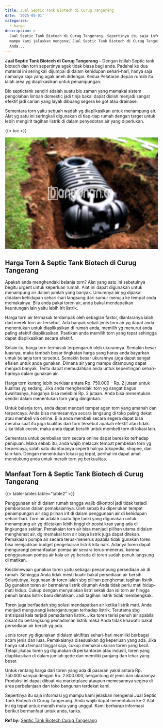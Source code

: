 ```yaml
---
title: Jual Septic Tank Biotech di Curug Tangerang
date: '2025-05-01'
categories:
  - harga
description: >-
  Jual Septic Tank Biotech di Curug Tangerang. Sepertinya itu saja informasi yg
  mampu kami jelaskan mengenai Jual Septic Tank Biotech di Curug Tangerang.
  Anda...
---
```


**Jual Septic Tank Biotech di Curug Tangerang** – Dengan istilah Septic tank biotech dan torn sepertinya agak tidak biasa bagi anda. Padahal ke dua material ini seringkali dijumpai di dalam kehidupan sehari-hari, hanya saja namanya saja yang agak aneh didengar. Kedua Pelataran depan rumah itu ialah area yg diaplikasikan untuk penampungan.

Bio septictank sendiri adalah suatu bio zaman yang memakai sistem pengolahan limbah domestic jadi tinja bakal dapat diolah menjadi sangat efektif jadi carian yang layak dibuang segera ke got atau drainase.

Sementara torn yaitu sebuah wadah yg diaplikasikan untuk menampung air. Alat yg satu ini seringkali digunakan di tiap-tiap rumah dengan target untuk lebih mengirit tagihan listrik di dalam penyedotan air yang diperlukan.

{{< toc >}}

![Jual Septic Tank Biotech di Curug Tangerang](/images/jual-bio-septictank-28.png)

## Harga Torn & Septic Tank Biotech di Curug Tangerang

Apakah anda menghendaki belanja torn? Alat yang satu ini sebetulnya begitu urgent untuk keperluan rumah. Alat ini dapat digunakan untuk menampung air dalam jumlah yang banyak. Umumnya air yg dipakai didalam kehidupan sehari-hari langsung dari sumur menuju ke tempat anda memakainya. Bila anda pakai toren air, anda bakal mendapatkan keuntungan lain yaitu lebih irit listrik.

Harga torn air termasuk terdampak oleh sebagian faktor, diantaranya ialah dari merek torn air tersebut. Ada banyak sekali jenis torn air yg dapat anda menentukan untuk diaplikasikan di rumah anda, memilih yg menurut anda paling efektif diaplikasikan. Pastikan anda memilih torn yang tepat sehingga dapat diaplikasikan secara efektif.

Selain itu, harga torn termasuk terpengaruh oleh ukurannya. Semakin besar luasnya, maka tambah besar tingkatan harga yang harus anda bayarkan untuk belanja torn tersebut. Semakin besar ukurannya juga dapat sangat efisien untuk anda gunakan. Dimana air yang mampu ditampung dapat menjadi banyak. Tentu dapat memudahkan anda untuk kepentingan sehari-harinya dalam gunakan air.

Harga torn kurang lebih berkisar antara Rp. 750.000 – Rp. 2 jutaan untuk kualitas yg sedang. Jika anda menghendaki torn yg sangat bagus kwalitasnya, harganya bisa melebihi Rp. 2 jutaan. Anda bisa menentukan sendiri dalam menentukan torn yang diinginkan.

Untuk belanja torn, anda dapat mencari tempat agen torn yang amanah dan terpercaya. Anda bisa memesannya secara langsung di toko paling dekat atau membeli via online. Bila anda membeli secara segera dapat bisa meraba saat itu juga kualitas dari torn tersebut apakah efektif atau tidak. Jika tidak cocok, maka anda dapat beralih untuk membeli torn di lokasi lain.

Sementara untuk pembelian torn secara online dapat beresiko terhadap penipuan. Maka sebab itu, anda wajib melacak tempat pembelian torn yg terpercaya, salah satu diantaranya seperti halnya tokopedia, shopee, dan lain-lain. Dengan menentukan lokasi yg tepat, perihal ini dapat amat mendukung anda untuk meraih torn yg berkualitas.

## Manfaat Torn & Septic Tank Biotech di Curug Tangerang

{{< table-tables table="table2" >}}

Penggunaan air di dalam rumah tangga wajib dikontrol jadi tidak terjadi pemborosan dalam pemakaiannya. Oleh sebab itu diperlukan tempat penampungan air sbg pilihan irit di dalam penggunaan air di kehidupan sehari-hari. Torn air adalah suatu tipe tanki yang digunakan untuk menampung air yg diletakan lebih tinggi dr posisi kran yang ada di lingkungan sekitar. Pemakaian torn air bisa menjadi pilihan utama didalam menghemat air, dg memakai torn air biaya listrik juga dapat ditekan. Pemakaian pompa air secara terus-menerus apabila tidak gunakan toren bisa menjadikan budget pengeluaran listrik kita naik. Adanya toren dapat mengurangi pemanfaatan pompa air secara terus-menerus, karena pengguanaan pompa air kala air yg berada di toren sudah penuh langsung di matikan.

Keistimewaan gunakan toren yaitu sebagai penampung persediaan air di rumah. Sehingga Anda tidak mesti kuatir bakal persediaan air bersih. Selanjutnya, kegunaan dr toren ialah sbg pilihan penghemat tagihan listrik. Dg gunakan toren air bermakna listrik dirumah Anda tidak perlu mati hidup-mati hidup. Cukup dengan menyalakan listri sekali dan isi torn air hingga penuh lantas listrik baru dimatikan. Jadi tagihan listrik tidak membengkak.

Toren juga berfaedah sbg solusi mendapatkan air ketika listrik mati. Anda menjadi mengurangi ketergantungan terhadap listrik. Terutama sbg antisipasi kala terjadi pemadaman listrik. Jika toren terisi penuh air apabila disaat itu berlangsung pemadaman listrik maka Anda tidak khawatir bakal persediaan air bersih yg ada.

Jenis toren yg digunakan didalam aktifitas sehari-hari memiliki berbagai acam jenis dan luas. Pemakaianya disesuaikan dg keperluan yang ada. Jika hanya satu tempat tinggal saja, cukup memakai ukuran toren yang kecil. Tetapi jikalau toren yg digunakan di perkantoran atau industi, toren yang diaplikasikan di dalam jumlah gede dan memiliki panjang dan lebar yang besar.

Untuk rentang harga dari toren yang ada di pasaran yakni antara Rp. 750.000 sampai dengan Rp. 2.800.000, bergantung dr jenis dan ukurannya. Produksi ini dapat dibuat via marketplace ataupun memesannya segera di area perbelanjaan dan toko bangunan terdekat kami.

Sepertinya itu saja informasi yg mampu kami jelaskan mengenai Jual Septic Tank Biotech di Curug Tangerang. Anda wajib dapat menentukan ke-2 Alat ini dg tepat untuk meraih mutu yang unggul. Kami berharap informasi berikut bermanfaat untuk anda, tanks.

**Ref by:** [Septic Tank Biotech Curug Tangerang](https://id.wikipedia.org/wiki/Septic)
